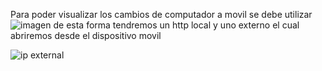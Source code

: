 Para poder visualizar los cambios de computador a movil se debe utilizar ![imagen](https://github.com/Gon-Analista/ionic-exam/assets/106288988/5b028056-7340-4d09-a0e9-ceceb9fdf23f)
 de esta forma tendremos un http local y uno externo el cual abriremos desde el dispositivo movil

![ip external](https://github.com/Gon-Analista/ionic-exam/assets/106288988/5001a6a4-50fc-4aa6-b61f-6dd9b7db05da)
